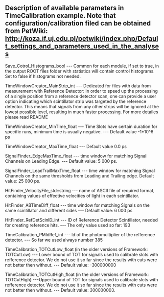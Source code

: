 Description of available parameters in TimeCalibration example.
Note that configuration/calibration filed can be obtained from PetWiki:
http://koza.if.uj.edu.pl/petwiki/index.php/Default_settings_and_parameters_used_in_the_analyses
--------

Save_Cotrol_Histograms_bool
--- Common for each module, if set to true, in the output ROOT files folder with
statistics will contain control histograms. Set to false if histograms not needed.

TimeWindowCreator_MainStrip_int
--- Dedicated for files with data from measurement with Reference Detector:
In order to speed up the processing of a single position from a reference detector scan,
one can provide a user option indicating which scintillator strip was targeted by the reference detector.
This means that signals from any other strips will be ignored at the lowest possible level,
resulting in much faster processing. For more detailes please read README

TimeWindowCreator_MinTime_float
--- Time Slots have certain duration for specific runs, minimum time is usually
negative.
--- Default value -1*10^6 ps

TimeWindowCreator_MaxTime_float
--- Default value 0.0 ps

SignalFinder_EdgeMaxTime_float
--- time window for matching Signal Channels on Leading Edge.
--- Default value: 5 000 ps.

SignalFinder_LeadTrailMaxTime_float
--- time window for matching Signal Channels on the same thresholds from
Leading and Trailing edge. Default value: 25 000 ps.

HitFinder_VelocityFile_std::string
--- name of ASCII file of required format, containing values of effective velocities
of light in each scintillator.

HitFinder_ABTimeDiff_float
--- time window for matching Signals on the same scintillator and different sides
--- Default value: 6 000 ps.

HitFinder_RefDetScinID_int
--- ID of Reference Detector Scintillator, needed for creating reference hits.
--- The only value  used so far: 193

TimeCalibration_PMIdRef_int
--- Id of the photomultiplier of the refference detector.
--- So far we used always number 385

TimeCalibration_TOTCutLow_float (in the older versions	of Framework: TOTCutLow)
--- Lower bound of TOT for signals used to calibrate slots with refference detector.
We do not use it  so far since the results with cuts were not better then without.
--- Default value: -300000000

TimeCalibration_TOTCutHigh_float (in the older versions of Framework: TOTCutHigh)
---Upper bound of TOT for signals used to calibrate slots with refference detector.
We do not use it  so far since the results with cuts were not better then without.
--- Default value: 300000000.


